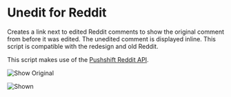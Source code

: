 # Unedit for Reddit

Creates a link next to edited Reddit comments to show the original comment from before it was edited. The unedited comment is displayed inline. This script is compatible with the redesign and old Reddit.

This script makes use of the [Pushshift Reddit API](https://github.com/pushshift/api).

![Show Original](https://i.imgur.com/aubQhBL.png)

![Shown](https://i.imgur.com/kPlXd6w.png)
